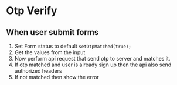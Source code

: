 # Otp Verify

## When user submit forms

1. Set Form status to default `setOtpMatched(true);`
2. Get the values from the input
3. Now perform api request that send otp to server and matches it.
4. If otp matched and user is already sign up then the api also send authorized headers
5. If not matched then show the error
